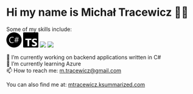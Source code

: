 # Hi my name is Michał Tracewicz 👋🏼

Some of my skills include:\
<img src="https://raw.githubusercontent.com/mtracewicz/mtracewicz/master/csharp.svg" height='40'/> <img src="https://raw.githubusercontent.com/mtracewicz/mtracewicz/master/typescript.svg" height='40'/> <img src="https://raw.githubusercontent.com/mtracewicz/mtracewicz/master/microsoftazure.png" height='40'/> <img src="https://raw.githubusercontent.com/mtracewicz/mtracewicz/master/postgresql.png" height='40'/>

🔭 I’m currently working on backend applications written in C# \
🌱 I’m currently learning Azure \
📫 How to reach me: m.tracewicz@gmail.com

You can also find me at: [mtracewicz.ksummarized.com](https://mtracewicz.ksummarized.com/)

